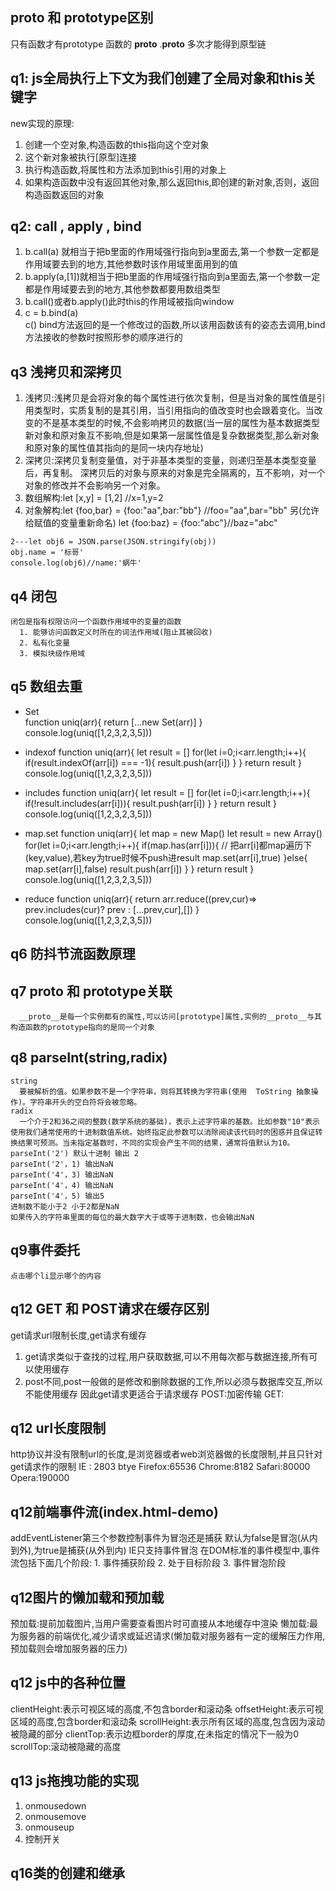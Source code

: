 ##  __proto__ 和 prototype区别

只有函数才有prototype
函数的 __proto__ .__proto__ 多次才能得到原型链

## q1: js全局执行上下文为我们创建了全局对象和this关键字
 new实现的原理:
  1. 创建一个空对象,构造函数的this指向这个空对象
  2. 这个新对象被执行[原型]连接
  3. 执行构造函数,将属性和方法添加到this引用的对象上
  4. 如果构造函数中没有返回其他对象,那么返回this,即创建的新对象,否则，返回构造函数返回的对象

## q2: call , apply , bind
  1. b.call(a) 就相当于把b里面的作用域强行指向到a里面去,第一个参数一定都是作用域要去到的地方,其他参数时该作用域里面用到的值
  2. b.apply(a,[1])就相当于把b里面的作用域强行指向到a里面去,第一个参数一定都是作用域要去到的地方,其他参数都要用数组类型
  3. b.call()或者b.apply()此时this的作用域被指向window
  4. c = b.bind(a)  
     c()
     bind方法返回的是一个修改过的函数,所以该用函数该有的姿态去调用,bind方法接收的参数时按照形参的顺序进行的

## q3 浅拷贝和深拷贝
  1. 浅拷贝:浅拷贝是会将对象的每个属性进行依次复制，但是当对象的属性值是引用类型时，实质复制的是其引用，当引用指向的值改变时也会跟着变化。当改变的不是基本类型的时候,不会影响拷贝的数据(当一层的属性为基本数据类型新对象和原对象互不影响,但是如果第一层属性值是复杂数据类型,那么新对象和原对象的属性值其指向的是同一块内存地址)
  2. 深拷贝:深拷贝复制变量值，对于非基本类型的变量，则递归至基本类型变量后，再复制。 深拷贝后的对象与原来的对象是完全隔离的，互不影响，对一个对象的修改并不会影响另一个对象。 
  3. 数组解构:let [x,y] = [1,2] //x=1,y=2
  4. 对象解构:let {foo,bar} = {foo:"aa",bar:"bb"} //foo="aa",bar="bb"
      另(允许给赋值的变量重新命名) let {foo:baz} = {foo:"abc"}//baz="abc"

    2---let obj6 = JSON.parse(JSON.stringify(obj))
    obj.name = '标哥'
    console.log(obj6)//name:'蜗牛'

## q4 闭包
    闭包是指有权限访问一个函数作用域中的变量的函数
      1. 能够访问函数定义时所在的词法作用域(阻止其被回收)
      2. 私有化变量
      3. 模拟块级作用域


## q5 数组去重
  - Set  
    function uniq(arr){
      return [...new Set(arr)]
    }
    console.log(uniq([1,2,3,2,3,5]))

  - indexof
    function uniq(arr){
        let result = []
        for(let i=0;i<arr.length;i++){
          if(result.indexOf(arr[i]) === -1){
            result.push(arr[i])
          }
        }
        return result
      }
      console.log(uniq([1,2,3,2,3,5]))

  - includes 
    function uniq(arr){
        let result = []
        for(let i=0;i<arr.length;i++){
          if(!result.includes(arr[i])){
            result.push(arr[i])
          }
        }
        return result
      }
      console.log(uniq([1,2,3,2,3,5]))

  - map.set
    function uniq(arr){
            let map = new Map()
            let result = new Array()
            for(let i=0;i<arr.length;i++){
              if(map.has(arr[i])){
                // 把arr[i]都map遍历下(key,value),若key为true时候不push进result
                map.set(arr[i],true)
              }else{
                map.set(arr[i],false)
                result.push(arr[i])
              }
            }
            return result
          }
          console.log(uniq([1,2,3,2,3,5]))

  - reduce
    function uniq(arr){
              return arr.reduce((prev,cur)=> prev.includes(cur)? prev : [...prev,cur],[])
            }
            console.log(uniq([1,2,3,2,3,5]))

## q6 防抖节流函数原理


## q7 __proto__ 和 prototype关联
      __proto__是每一个实例都有的属性,可以访问[prototype]属性,实例的__proto__与其构造函数的prototype指向的是同一个对象

## q8 parseInt(string,radix)
    string
      要被解析的值。如果参数不是一个字符串，则将其转换为字符串(使用  ToString 抽象操作)。字符串开头的空白符将会被忽略。
    radix
      一个介于2和36之间的整数(数学系统的基础)，表示上述字符串的基数。比如参数"10"表示使用我们通常使用的十进制数值系统。始终指定此参数可以消除阅读该代码时的困惑并且保证转换结果可预测。当未指定基数时，不同的实现会产生不同的结果，通常将值默认为10。
    parseInt('2') 默认十进制 输出 2
    parseInt('2'，1) 输出NaN
    parseInt('4'，3) 输出NaN
    parseInt('4'，4) 输出NaN
    parseInt('4'，5) 输出5
    进制数不能小于2 小于2都是NaN
    如果传入的字符串里面的每位的最大数字大于或等于进制数，也会输出NaN

## q9事件委托
    点击哪个li显示哪个的内容

## q12 GET 和 POST请求在缓存区别
  get请求url限制长度,get请求有缓存
  1. get请求类似于查找的过程,用户获取数据,可以不用每次都与数据连接,所有可以使用缓存
  2. post不同,post一般做的是修改和删除数据的工作,所以必须与数据库交互,所以不能使用缓存
  因此get请求更适合于请求缓存
  POST:加密传输
  GET:
## q12 url长度限制
  http协议并没有限制url的长度,是浏览器或者web浏览器做的长度限制,并且只针对get请求作的限制
  IE : 2803 btye
  Firefox:65536
  Chrome:8182
  Safari:80000
  Opera:190000
## q12前端事件流(index.html-demo)
  addEventListener第三个参数控制事件为冒泡还是捕获
  默认为false是冒泡(从内到外),为true是捕获(从外到内)
  IE只支持事件冒泡
  在DOM标准的事件模型中,事件流包括下面几个阶段:
    1. 事件捕获阶段
    2. 处于目标阶段
    3. 事件冒泡阶段
## q12图片的懒加载和预加载
  预加载:提前加载图片,当用户需要查看图片时可直接从本地缓存中渲染
  懒加载:最为服务器的前端优化,减少请求或延迟请求(懒加载对服务器有一定的缓解压力作用,预加载则会增加服务器的压力)

## q12 js中的各种位置
  clientHeight:表示可视区域的高度,不包含border和滚动条
  offsetHeight:表示可视区域的高度,包含border和滚动条
  scrollHeight:表示所有区域的高度,包含因为滚动被隐藏的部分
  clientTop:表示边框border的厚度,在未指定的情况下一般为0
  scrollTop:滚动被隐藏的高度
## q13 js拖拽功能的实现
  1. onmousedown
  2. onmousemove
  3. onmouseup
  4. 控制开关

## q16类的创建和继承